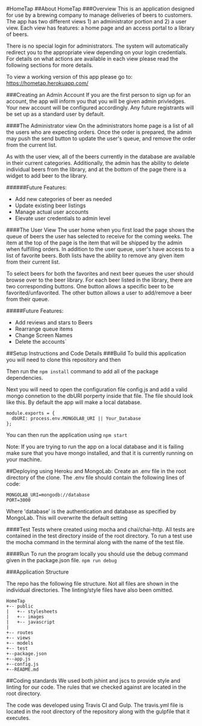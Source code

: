 #HomeTap
##About HomeTap
###Overview
This is an application designed for use by a brewing company to manage deliveries of beers to 
customers. The app has two different views 1) an administrator portion and 2) a user view. Each view has features: a home page and an access portal to a library of beers.

There is no special login for administrators. The system will automatically redirect you to the appropriate view depending on your login credentials. For details on what actions are available in each view please read the following sections for more details. 

To view a working version of this app please go to: https://hometap.herokuapp.com/

###Creating an Admin Account
If you are the first person to sign up for an account, the app will inform you that you will be given admin privledges. Your new account will be configured accordingly. Any future registrants will be set up as a standard user by default.

####The Administrator view
On the administrators home page is a list of all the users who are expecting orders. Once the order is prepared, the admin may push the send button to update the user's queue, and remove the order from the current list.

As with the user view, all of the beers currently in the database are available in their current categories. Additionally, the admin has the ability to delete individual beers from the library, and at the bottom of the page there is a widget to add beer to the library. 


######Future Features:
- Add new categories of beer as needed
- Update existing beer listings
- Manage actual user accounts
- Elevate user credentials to admin level

####The User View
The user home when you first load the page shows the queue of beers the user has selected to receive for the coming weeks. The item at the top of the page is the item that will be shipped by the admin when fulfilling orders. In addition to the user queue, user's have access to a list of favorite beers. Both lists have the ability to remove any given item from their current list.

To select beers for both the favorites and next beer queues the user should browse over to the beer library. For each beer listed in the library, there are two corresponding buttons. One button allows a specific beer to be favorited/unfavorited. The other button allows a user to add/remove a beer from their queue. 

#####Future Features:
- Add reviews and stars to Beers
- Rearrange queue items
- Change Screen Names
- Delete the accounts`

##Setup Instructions and Code Details
###Build
To build this application you will need to clone this repository and then 

Then run the ```npm install``` command to add all of the package dependencies. 

Next you will need to open the configuration file config.js and add a valid mongo connetion to the dbURI porperty inside that file. The file should look like this. By default the app will make a local database.

```
module.exports = {
  dbURI: process.env.MONGOLAB_URI || Your_Database
};

```

You can then run the application using ```npm start```

Note: If you are trying to run the app on a local database and it is failing make sure that you have mongo installed, and that it is currently running on your machine. 

##Deploying using Heroku and MongoLab:
Create an .env file in the root directory of the clone. The .env file should contain the following lines of code:

```
MONGOLAB_URI=mongodb://database
PORT=3000
```

Where 'database' is the authentication and database as specified by MongoLab. This will overwrite the default setting 

####Test
Tests where created using mocha and chai/chai-http. All tests are contained in the test directory inside of the root directory. To run a test use the mocha command in the terminal along with the name of the test file.

####Run
To run the program locally you should use the debug command given in the package.json file. ```npm run debug```

###Application Structure

The repo has the following file structure. Not all files are shown in the individual directories. The linting/style files have also been omitted. 

```
HomeTap
+-- public
|   +-- stylesheets
|   +-- images
|   +-- javascript
|
+-- routes
+-- views
+-- models
+-- test
+--package.json
+--app.js
+--config.js
+--README.md
```
##Coding standards
We used both jshint and jscs to provide style and linting for our code. The rules that we checked against are located in the root directory.

The code was developed using Travis CI and Gulp. The travis.yml file is located in the root directory of the repository along with the gulpfile that it executes. 
